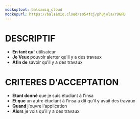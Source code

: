 ```yaml
---
mockuptool: balsamiq_cloud
mockupurl: https://balsamiq.cloud/so54tcj/ph0jola/r96FD
---
```

# DESCRIPTIF
- __En tant qu'__ utilisateur
- __Je Veux__ pouvoir alerter qu'il y a des travaux
- __Afin de__ savoir qu'il y a des travaux
# CRITERES D'ACCEPTATION
- __Etant donné__ que je suis étudiant à l'insa
- __Et que__ un autre étudiant à l'insa a dit qu'il y avait des travaux
- __Quand__ j'ouvre l'application 
- __Alors__ je vois qu'il y a des travaux
